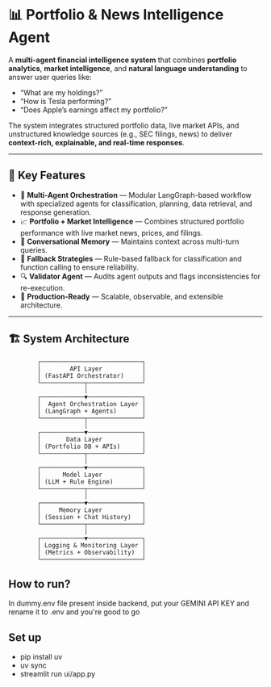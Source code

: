 # 📊 Portfolio & News Intelligence Agent

A **multi-agent financial intelligence system** that combines **portfolio analytics**, **market intelligence**, and **natural language understanding** to answer user queries like:

- “What are my holdings?”  
- “How is Tesla performing?”  
- “Does Apple’s earnings affect my portfolio?”

The system integrates structured portfolio data, live market APIs, and unstructured knowledge sources (e.g., SEC filings, news) to deliver **context-rich, explainable, and real-time responses**.

---

## 🧭 Key Features

- 🧠 **Multi-Agent Orchestration** — Modular LangGraph-based workflow with specialized agents for classification, planning, data retrieval, and response generation.  
- 📈 **Portfolio + Market Intelligence** — Combines structured portfolio performance with live market news, prices, and filings.  
- 🧠 **Conversational Memory** — Maintains context across multi-turn queries.  
- 🧰 **Fallback Strategies** — Rule-based fallback for classification and function calling to ensure reliability.  
- 🔍 **Validator Agent** — Audits agent outputs and flags inconsistencies for re-execution.  
- 🚀 **Production-Ready** — Scalable, observable, and extensible architecture.

---

## 🏗️ System Architecture

            ┌────────────────────────────┐
            │        API Layer           │
            │ (FastAPI Orchestrator)     │
            └────────────┬───────────────┘
                         │
            ┌────────────▼───────────────┐
            │  Agent Orchestration Layer │
            │ (LangGraph + Agents)       │
            └────────────┬───────────────┘
                         │
            ┌────────────▼───────────────┐
            │       Data Layer           │
            │ (Portfolio DB + APIs)      │
            └────────────┬───────────────┘
                         │
            ┌────────────▼───────────────┐
            │      Model Layer           │
            │ (LLM + Rule Engine)        │
            └────────────┬───────────────┘
                         │
            ┌────────────▼───────────────┐
            │     Memory Layer           │
            │ (Session + Chat History)   │
            └────────────┬───────────────┘
                         │
            ┌────────────▼───────────────┐
            │ Logging & Monitoring Layer │
            │ (Metrics + Observability)  │
            └────────────────────────────┘

## How to run?
In dummy.env file present inside backend, put your GEMINI API KEY and rename it to .env and you're good to go


## Set up
- pip install uv
- uv sync
- streamlit run ui/app.py
